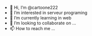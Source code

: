 - 👋 Hi, I’m @cartoone222
- 👀 I’m interested in serveur programing
- 🌱 I’m currently learning in web
- 💞️ I’m looking to collaborate on ...
- 📫 How to reach me ...

<!---
cartoone222/cartoone222 is a ✨ special ✨ repository because its `README.md` (this file) appears on your GitHub profile.
You can click the Preview link to take a look at your changes.
--->
